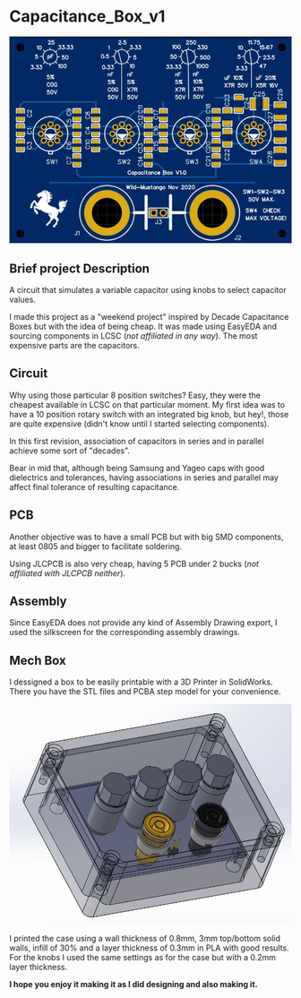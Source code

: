 # Capacitance_Box_v1

![Capacitance_Box_v1.0](./PCB/TOP.JPG)

## Brief project Description

A circuit that simulates a variable capacitor using knobs to select capacitor values.

I made this project as a "weekend project" inspired by Decade Capacitance Boxes but with the idea of being cheap.
It was made using EasyEDA and sourcing components in LCSC (*not affiliated in any way*). The most expensive parts
are the capacitors.

## Circuit

Why using those particular 8 position switches? Easy, they were the cheapest available in LCSC on that particular moment. My
first idea was to have a 10 position rotary switch with an integrated big knob, but hey!, those are quite expensive (didn't know until
I started selecting components).

In this first revision, association of capacitors in series and in parallel achieve some sort of "decades".

Bear in mid that, although being Samsung and Yageo caps with good dielectrics and tolerances, having associations in series and parallel may affect final tolerance of resulting capacitance.

## PCB

Another objective was to have a small PCB but with big SMD components, at least 0805 and bigger to facilitate soldering.

Using JLCPCB is also very cheap, having 5 PCB under 2 bucks (*not affiliated with JLCPCB neither*).

## Assembly

Since EasyEDA does not provide any kind of Assembly Drawing export, I used the silkscreen for the corresponding assembly drawings.

## Mech Box

I dessigned a box to be easily printable with a 3D Printer in SolidWorks. There you have the STL files and PCBA step model for your convenience.

![Capacitance_Box_v1.0](./Mech/BOX_ASSEMBLY.JPG)

I printed the case using a wall thickness of 0.8mm, 3mm top/bottom solid walls, infill of 30% and a layer thickness of 0.3mm in PLA with good results.
For the knobs I used the same settings as for the case but with a 0.2mm layer thickness.

**I hope you enjoy it making it as I did designing and also making it.**

